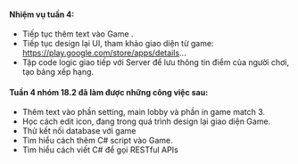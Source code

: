 #### Nhiệm vụ tuần 4:
- Tiếp tục thêm text vào Game .
- Tiếp tục design lại UI, tham khảo giao diện từ game: https://play.google.com/store/apps/details...
- Tập code logic giao tiếp với Server để lưu thông tin điểm của người chơi, tạo bảng xếp hạng.
#### Tuần 4 nhóm 18.2 đã làm được những công việc sau:
- Thêm text vào phần setting, main lobby và phần in game match 3.
- Học cách edit icon, đang trong quá trình design lại giao diện Game.
- Thử kết nối database với game
- Tìm hiểu cách thêm C# script vào Game.
- Tìm hiểu cách viết C# để gọi RESTful APIs
